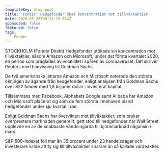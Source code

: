 ```yaml
---
templateKey: blog-post
title: 'Fonder: Hedgefonder ökat koncentration mot tillväxtaktier'
date: 2020-05-25T09:22:19.564Z
sponsored: false
featured: false
tags:
  - Fonder
---
```

STOCKHOLM (Fonder Direkt) Hedgefonder utökade sin koncentration mot tillväxtaktier, såsom Amazon och Microsoft, under det första kvartalet 2020, en period som präglades av volatilitet i spåren av coronaviruset. Det skriver Reuters med hänvisning till Goldman Sachs.

De två amerikanska jättarna Amazon och Microsoft noterade den största ökningen av ägande från hedgefonder, enligt analysen från Goldman Sachs över 822 fonder med 1,8 biljoner dollar i investerat kapital.

Tillsammans med Facebook, Alphabets Google samt Alibaba har Amazon och Microsoft placerat sig som de fem största innehaven bland hedgefonder under sju kvartal i rad.

Enligt Goldman Sachs har övervikten mot tillväxtaktier, som brukar överprestera marknaden generellt, gett stöd till hedgefonder när Wall Street upplevde en av de snabbaste vändningarna till björnmarknad någonsin i mars.

S&P 500-indexet föll mer än 35 procent under 23 handelsdagar och investerare valde att ty sig till tillväxtaktier snarare än så kallade värdeaktier.